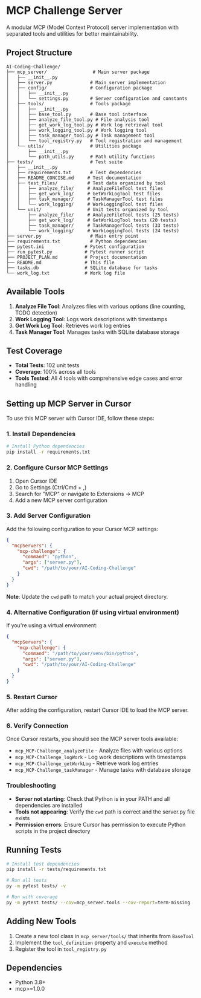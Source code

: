 # MCP Challenge Server

A modular MCP (Model Context Protocol) server implementation with separated tools and utilities for better maintainability.

## Project Structure

```
AI-Coding-Challenge/
├── mcp_server/                 # Main server package
│   ├── __init__.py
│   ├── server.py              # Main server implementation
│   ├── config/                # Configuration package
│   │   ├── __init__.py
│   │   └── settings.py        # Server configuration and constants
│   ├── tools/                 # Tools package
│   │   ├── __init__.py
│   │   ├── base_tool.py       # Base tool interface
│   │   ├── analyze_file_tool.py # File analysis tool
│   │   ├── get_work_log_tool.py # Work log retrieval tool
│   │   ├── work_logging_tool.py # Work logging tool
│   │   ├── task_manager_tool.py # Task management tool
│   │   └── tool_registry.py   # Tool registration and management
│   └── utils/                 # Utilities package
│       ├── __init__.py
│       └── path_utils.py      # Path utility functions
├── tests/                     # Test suite
│   ├── __init__.py
│   ├── requirements.txt       # Test dependencies
│   ├── README_CONCISE.md     # Test documentation
│   ├── test_files/           # Test data organized by tool
│   │   ├── analyze_file/     # AnalyzeFileTool test files
│   │   ├── get_work_log/     # GetWorkLogTool test files
│   │   ├── task_manager/     # TaskManagerTool test files
│   │   └── work_logging/     # WorkLoggingTool test files
│   └── unit/                 # Unit tests organized by tool
│       ├── analyze_file/     # AnalyzeFileTool tests (25 tests)
│       ├── get_work_log/     # GetWorkLogTool tests (20 tests)
│       ├── task_manager/     # TaskManagerTool tests (33 tests)
│       └── work_logging/     # WorkLoggingTool tests (24 tests)
├── server.py                  # Main entry point
├── requirements.txt           # Python dependencies
├── pytest.ini               # Pytest configuration
├── run_pytest.py            # Pytest runner script
├── PROJECT_PLAN.md          # Project documentation
├── README.md                # This file
├── tasks.db                 # SQLite database for tasks
└── work_log.txt             # Work log file
```

## Available Tools

1. **Analyze File Tool**: Analyzes files with various options (line counting, TODO detection)
2. **Work Logging Tool**: Logs work descriptions with timestamps
3. **Get Work Log Tool**: Retrieves work log entries
4. **Task Manager Tool**: Manages tasks with SQLite database storage

## Test Coverage

- **Total Tests**: 102 unit tests
- **Coverage**: 100% across all tools
- **Tools Tested**: All 4 tools with comprehensive edge cases and error handling

## Setting up MCP Server in Cursor

To use this MCP server with Cursor IDE, follow these steps:

### 1. Install Dependencies
```bash
# Install Python dependencies
pip install -r requirements.txt
```

### 2. Configure Cursor MCP Settings

1. Open Cursor IDE
2. Go to Settings (Ctrl/Cmd + ,)
3. Search for "MCP" or navigate to Extensions → MCP
4. Add a new MCP server configuration

### 3. Add Server Configuration

Add the following configuration to your Cursor MCP settings:

```json
{
  "mcpServers": {
    "mcp-challenge": {
      "command": "python",
      "args": ["server.py"],
      "cwd": "/path/to/your/AI-Coding-Challenge"
    }
  }
}
```

**Note**: Update the `cwd` path to match your actual project directory.

### 4. Alternative Configuration (if using virtual environment)

If you're using a virtual environment:

```json
{
  "mcpServers": {
    "mcp-challenge": {
      "command": "/path/to/your/venv/bin/python",
      "args": ["server.py"],
      "cwd": "/path/to/your/AI-Coding-Challenge"
    }
  }
}
```

### 5. Restart Cursor

After adding the configuration, restart Cursor IDE to load the MCP server.

### 6. Verify Connection

Once Cursor restarts, you should see the MCP server tools available:
- `mcp_MCP-Challenge_analyzeFile` - Analyze files with various options
- `mcp_MCP-Challenge_logWork` - Log work descriptions with timestamps  
- `mcp_MCP-Challenge_getWorkLog` - Retrieve work log entries
- `mcp_MCP-Challenge_taskManager` - Manage tasks with database storage

### Troubleshooting

- **Server not starting**: Check that Python is in your PATH and all dependencies are installed
- **Tools not appearing**: Verify the `cwd` path is correct and the server.py file exists
- **Permission errors**: Ensure Cursor has permission to execute Python scripts in the project directory

## Running Tests
```bash
# Install test dependencies
pip install -r tests/requirements.txt

# Run all tests
py -m pytest tests/ -v

# Run with coverage
py -m pytest tests/ --cov=mcp_server.tools --cov-report=term-missing
```

## Adding New Tools

1. Create a new tool class in `mcp_server/tools/` that inherits from `BaseTool`
2. Implement the `tool_definition` property and `execute` method
3. Register the tool in `tool_registry.py`

## Dependencies

- Python 3.8+
- mcp>=1.0.0
